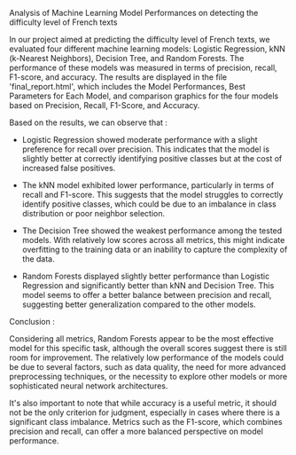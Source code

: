 Analysis of Machine Learning Model Performances on detecting the difficulty level of French texts

In our project aimed at predicting the difficulty level of French texts, we evaluated four different machine learning models: Logistic Regression, kNN (k-Nearest Neighbors), Decision Tree, and Random Forests. The performance of these models was measured in terms of precision, recall, F1-score, and accuracy. The results are displayed in the file 'final_report.html', which includes the Model Performances, Best Parameters for Each Model, and comparison graphics for the four models based on Precision, Recall, F1-Score, and Accuracy.

Based on the results, we can observe that :

- Logistic Regression showed moderate performance with a slight preference for recall over precision. This indicates that the model is slightly better at correctly identifying positive classes but at the cost of increased false positives.

- The kNN model exhibited lower performance, particularly in terms of recall and F1-score. This suggests that the model struggles to correctly identify positive classes, which could be due to an imbalance in class distribution or poor neighbor selection.

- The Decision Tree showed the weakest performance among the tested models. With relatively low scores across all metrics, this might indicate overfitting to the training data or an inability to capture the complexity of the data.

- Random Forests displayed slightly better performance than Logistic Regression and significantly better than kNN and Decision Tree. This model seems to offer a better balance between precision and recall, suggesting better generalization compared to the other models.

Conclusion :

Considering all metrics, Random Forests appear to be the most effective model for this specific task, although the overall scores suggest there is still room for improvement. The relatively low performance of the models could be due to several factors, such as data quality, the need for more advanced preprocessing techniques, or the necessity to explore other models or more sophisticated neural network architectures.

It's also important to note that while accuracy is a useful metric, it should not be the only criterion for judgment, especially in cases where there is a significant class imbalance. Metrics such as the F1-score, which combines precision and recall, can offer a more balanced perspective on model performance.
